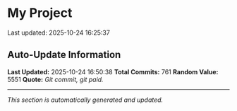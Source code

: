 # My Project


Last updated: 2025-10-24 16:25:37
































































































































































































































































































































































































































































































































































































































































































































































































































































































































































































































































































































































































## Auto-Update Information

**Last Updated:** 2025-10-24 16:50:38
**Total Commits:** 761
**Random Value:** 5551
**Quote:** _Git commit, git paid._

---
_This section is automatically generated and updated._